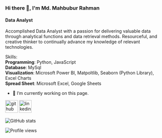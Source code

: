 ### Hi there 👋, I'm Md. Mahbubur Rahman 
#### Data Analyst
Accomplished Data Analyst with a passion for
delivering valuable data through analytical functions
and data retrieval methods. Resourceful, and creative
thinker to continually advance my knowledge of
relevant technologies.

Skills:  <br>**Programming**: Python, JavaScript   <br>**Database**: MySql    <br>**Visualization**: Microsoft Power BI, Matpoltlib, Seaborn (Python Library), Excel Charts  <br>**Spread Sheet**: Microsoft Excel, Google Sheets

- 🔭 I’m currently working on this page. 


[<img src='https://cdn.jsdelivr.net/npm/simple-icons@3.0.1/icons/github.svg' alt='github' height='40'>](https://github.com/MahbuburRahmanRasel)  [<img src='https://cdn.jsdelivr.net/npm/simple-icons@3.0.1/icons/linkedin.svg' alt='linkedin' height='40'>](https://www.linkedin.com/in/https://www.linkedin.com/in/mahbubur-rahman-821604222//)  

![GitHub stats](https://github-readme-stats.vercel.app/api?username=MahbuburRahmanRasel&show_icons=true)  

![Profile views](https://gpvc.arturio.dev/MahbuburRahmanRasel)  
